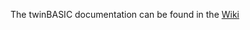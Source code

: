 The twinBASIC documentation can be found in the [Wiki](https://github.com/webweenie/twinBASICDocs/wiki)
